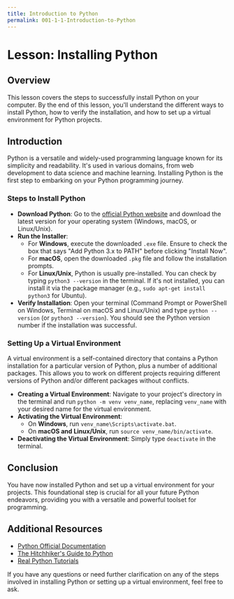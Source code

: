 ```yaml
---
title: Introduction to Python
permalink: 001-1-1-Introduction-to-Python
---
```


# Lesson: Installing Python

## Overview
This lesson covers the steps to successfully install Python on your computer. By the end of this lesson, you'll understand the different ways to install Python, how to verify the installation, and how to set up a virtual environment for Python projects.

## Introduction

Python is a versatile and widely-used programming language known for its simplicity and readability. It's used in various domains, from web development to data science and machine learning. Installing Python is the first step to embarking on your Python programming journey.

### Steps to Install Python

- **Download Python**: Go to the [official Python website](https://www.python.org/downloads/) and download the latest version for your operating system (Windows, macOS, or Linux/Unix).
- **Run the Installer**: 
  - For **Windows**, execute the downloaded `.exe` file. Ensure to check the box that says "Add Python 3.x to PATH" before clicking "Install Now".
  - For **macOS**, open the downloaded `.pkg` file and follow the installation prompts.
  - For **Linux/Unix**, Python is usually pre-installed. You can check by typing `python3 --version` in the terminal. If it's not installed, you can install it via the package manager (e.g., `sudo apt-get install python3` for Ubuntu).
- **Verify Installation**: Open your terminal (Command Prompt or PowerShell on Windows, Terminal on macOS and Linux/Unix) and type `python --version` (or `python3 --version`). You should see the Python version number if the installation was successful.

### Setting Up a Virtual Environment

A virtual environment is a self-contained directory that contains a Python installation for a particular version of Python, plus a number of additional packages. This allows you to work on different projects requiring different versions of Python and/or different packages without conflicts.

- **Creating a Virtual Environment**: Navigate to your project's directory in the terminal and run `python -m venv venv_name`, replacing `venv_name` with your desired name for the virtual environment.
- **Activating the Virtual Environment**:
  - On **Windows**, run `venv_name\Scripts\activate.bat`.
  - On **macOS and Linux/Unix**, run `source venv_name/bin/activate`.
- **Deactivating the Virtual Environment**: Simply type `deactivate` in the terminal.

## Conclusion

You have now installed Python and set up a virtual environment for your projects. This foundational step is crucial for all your future Python endeavors, providing you with a versatile and powerful toolset for programming.

## Additional Resources

- [Python Official Documentation](https://docs.python.org/3/)
- [The Hitchhiker's Guide to Python](https://docs.python-guide.org/starting/installation/)
- [Real Python Tutorials](https://realpython.com/)

If you have any questions or need further clarification on any of the steps involved in installing Python or setting up a virtual environment, feel free to ask.
